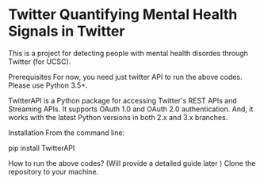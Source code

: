 # Twitter Quantifying Mental Health Signals in Twitter
This is a project for detecting people with mental health disordes through Twitter (for UCSC).

Prerequisites
For now, you need just twitter API to run the above codes. Please use Python 3.5+.

TwitterAPI is a Python package for accessing Twitter's REST APIs and Streaming APIs.
It supports OAuth 1.0 and OAuth 2.0 authentication. And, it works with the latest Python versions in both 2.x and 3.x branches.

Installation
From the command line:

pip install TwitterAPI


How to run the above codes? (Will provide a detailed guide later )
Clone the repository to your machine.
